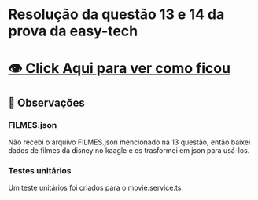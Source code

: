 # Resolução da questão 13 e 14 da prova da easy-tech

# [ 👁️ Click Aqui para ver como ficou](https://vitorfigm.github.io/resolucao-entrevista-easy-tech-angular/)
## 💬 Observações

### FILMES.json
Não recebi o arquivo FILMES.json mencionado na 13 questão, então baixei dados de filmes da disney no kaagle e os trasformei em json para usá-los.

### Testes unitários
Um teste unitários foi criados para o movie.service.ts.
